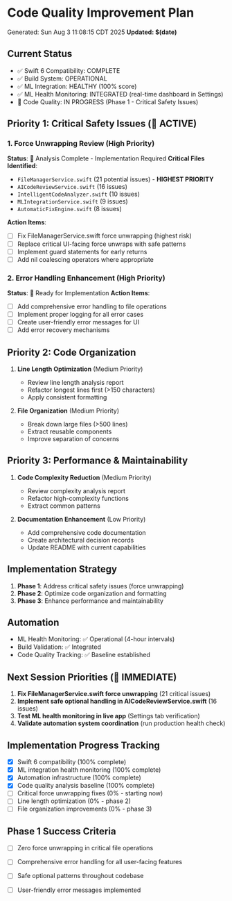 # Code Quality Improvement Plan
Generated: Sun Aug  3 11:08:15 CDT 2025
**Updated: $(date)**

## Current Status
- ✅ Swift 6 Compatibility: COMPLETE
- ✅ Build System: OPERATIONAL  
- ✅ ML Integration: HEALTHY (100% score)
- ✅ ML Health Monitoring: INTEGRATED (real-time dashboard in Settings)
- 🔄 Code Quality: IN PROGRESS (Phase 1 - Critical Safety Issues)

## Priority 1: Critical Safety Issues (🚨 ACTIVE)

### 1. **Force Unwrapping Review** (High Priority)
**Status**: 🔄 Analysis Complete - Implementation Required
**Critical Files Identified**:
- `FileManagerService.swift` (21 potential issues) - **HIGHEST PRIORITY**
- `AICodeReviewService.swift` (16 issues)
- `IntelligentCodeAnalyzer.swift` (10 issues)  
- `MLIntegrationService.swift` (9 issues)
- `AutomaticFixEngine.swift` (8 issues)

**Action Items**:
- [ ] Fix FileManagerService.swift force unwrapping (highest risk)
- [ ] Replace critical UI-facing force unwraps with safe patterns
- [ ] Implement guard statements for early returns
- [ ] Add nil coalescing operators where appropriate

### 2. **Error Handling Enhancement** (High Priority)
**Status**: 🔄 Ready for Implementation
**Action Items**:
- [ ] Add comprehensive error handling to file operations
- [ ] Implement proper logging for all error cases  
- [ ] Create user-friendly error messages for UI
- [ ] Add error recovery mechanisms

## Priority 2: Code Organization
1. **Line Length Optimization** (Medium Priority)
   - Review line length analysis report
   - Refactor longest lines first (>150 characters)
   - Apply consistent formatting

2. **File Organization** (Medium Priority)
   - Break down large files (>500 lines)
   - Extract reusable components
   - Improve separation of concerns

## Priority 3: Performance & Maintainability
1. **Code Complexity Reduction** (Medium Priority)
   - Review complexity analysis report
   - Refactor high-complexity functions
   - Extract common patterns

2. **Documentation Enhancement** (Low Priority)
   - Add comprehensive code documentation
   - Create architectural decision records
   - Update README with current capabilities

## Implementation Strategy
1. **Phase 1**: Address critical safety issues (force unwrapping)
2. **Phase 2**: Optimize code organization and formatting
3. **Phase 3**: Enhance performance and maintainability

## Automation
- ML Health Monitoring: ✅ Operational (4-hour intervals)
- Build Validation: ✅ Integrated
- Code Quality Tracking: ✅ Baseline established

## Next Session Priorities (🎯 IMMEDIATE)
1. **Fix FileManagerService.swift force unwrapping** (21 critical issues)
2. **Implement safe optional handling in AICodeReviewService.swift** (16 issues)
3. **Test ML health monitoring in live app** (Settings tab verification)
4. **Validate automation system coordination** (run production health check)

## Implementation Progress Tracking
- [x] Swift 6 compatibility (100% complete)
- [x] ML integration health monitoring (100% complete)  
- [x] Automation infrastructure (100% complete)
- [x] Code quality analysis baseline (100% complete)
- [ ] Critical force unwrapping fixes (0% - starting now)
- [ ] Line length optimization (0% - phase 2)
- [ ] File organization improvements (0% - phase 3)

## Phase 1 Success Criteria
- [ ] Zero force unwrapping in critical file operations
- [ ] Comprehensive error handling for all user-facing features
- [ ] Safe optional patterns throughout codebase
- [ ] User-friendly error messages implemented

